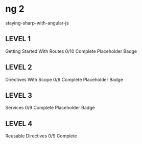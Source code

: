 # ng 2

staying-sharp-with-angular-js



## LEVEL 1
Getting Started With Routes 0/10 Complete
Placeholder Badge

## LEVEL 2
Directives With Scope 0/9 Complete
Placeholder Badge

## LEVEL 3
Services 0/9 Complete
Placeholder Badge

## LEVEL 4
Reusable Directives 0/9 Complete